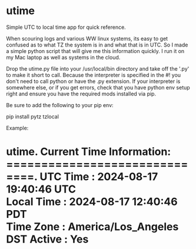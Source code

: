 # utime
Simple UTC to local time app for quick reference.


When scouring logs and various WW linux systems, its easy to get confused as to what TZ the system is in and what that is in UTC. So I made a simple python script that will give me this information quickly. I run it on my Mac laptop as well as systems in the cloud.

Drop the utime.py file into your /usr/local/bin directory and take off the '.py' to make it short to call. Because the interpreter is specified in the #! you don't need to call python or have the .py extension. If your interpreter is somewhere else, or if you get errors, check that you have python env setup right and ensure you have the required mods installed via pip.

Be sure to add the following to your pip env:

pip install pytz tzlocal



Example:

utime. 
Current Time Information:  
==============================. 
UTC Time     : 2024-08-17 19:40:46 UTC  
Local Time   : 2024-08-17 12:40:46 PDT  
Time Zone    : America/Los_Angeles  
DST Active   : Yes  
==============================  



